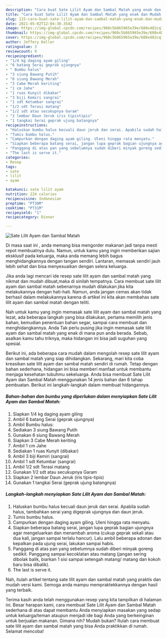 ```yaml
---
description: "Cara buat Sate Lilit Ayam dan Sambal Matah yang enak dan Mudah Dibuat"
title: "Cara buat Sate Lilit Ayam dan Sambal Matah yang enak dan Mudah Dibuat"
slug: 115-cara-buat-sate-lilit-ayam-dan-sambal-matah-yang-enak-dan-mudah-dibuat
date: 2021-05-02T12:04:30.354Z
image: https://img-global.cpcdn.com/recipes/960c5b865965e39e/680x482cq70/sate-lilit-ayam-dan-sambal-matah-foto-resep-utama.jpg
thumbnail: https://img-global.cpcdn.com/recipes/960c5b865965e39e/680x482cq70/sate-lilit-ayam-dan-sambal-matah-foto-resep-utama.jpg
cover: https://img-global.cpcdn.com/recipes/960c5b865965e39e/680x482cq70/sate-lilit-ayam-dan-sambal-matah-foto-resep-utama.jpg
author: Jeffery Keller
ratingvalue: 3
reviewcount: 9
recipeingredient:
- "1/4 kg daging ayam giling"
- "6 batang Serai geprak ujungnya"
- " Bumbu halus"
- "3 siung Bawang Putih"
- "6 siung Bawang Merah"
- "3 Cabe Merah keriting"
- "1 cm Jahe"
- "1 ruas Kunyit dibakar"
- "3 biji Kemiri sangrai"
- "1 sdt Ketumbar sangrai"
- "1/2 sdt Terasi matang"
- "1/2 sdt atau secukupnya Garam"
- "2 lembar Daun Jeruk iris tipistipis"
- "1 tangkai Serai geprak ujung batangnya"
recipeinstructions:
- "Haluskan bumbu halus kecuali daun jeruk dan serai. Apabila sudah halus, tambahkan serai yang digeprak ujungnya dan daun jeruk."
- "Tumis bumbu halus."
- "Campurkan dengan daging ayam giling. Uleni hingga rata menyatu."
- "Siapkan beberapa batang serai, jangan lupa geprak bagian ujungnya agar mengeluarkan dan menambah aroma (cukup geprak sekali atau dua kali, jangan sampai terlalu hancur). Lalu ambil beberapa adonan dan kepalkan pada ujung serai, lakukan sampai habis."
- "Panggang di atas pan yang sebelumnya sudah diberi minyak goreng sedikit. Panggang sampai kecoklatan atau matang (jangan sering dibolak balik, biarkan 1 sisi sampai setengah matang/ matang dan kokoh baru bisa dibalik)."
- "The last is serve it."
categories:
- Resep
tags:
- sate
- lilit
- ayam

katakunci: sate lilit ayam 
nutrition: 224 calories
recipecuisine: Indonesian
preptime: "PT30M"
cooktime: "PT31M"
recipeyield: "1"
recipecategory: Dinner

---
```



![Sate Lilit Ayam dan Sambal Matah](https://img-global.cpcdn.com/recipes/960c5b865965e39e/680x482cq70/sate-lilit-ayam-dan-sambal-matah-foto-resep-utama.jpg)

Di masa  saat ini , anda memang bisa mengorder makanan jadi tanpa mesti repot membuatnya dulu. Namun, untuk kamu yang ingin memberikan sajian eksklusif pada keluarga, maka anda memang lebih bagus menghidangkannya dengan tangan sendiri. Lantaran, memasak sendiri jauh lebih sehat dan bisa menyesuaikan dengan selera keluarga.

Jika anda lagi mencari ide resep sate lilit ayam dan sambal matah yang nikmat dan mudah dibuat,maka di sinilah tempatnya. Cara membuat sate lilit ayam dan sambal matah  sebenarnya mudah dilakukan jika kita melakukannya dengan hati-hati. Namun, anda jangan cemas akan tidak berhasil dalam melakukannya 
karena di artikel ini kita akan membahas sate lilit ayam dan sambal matah dengan teliti.  



Nah untuk kamu yang ingin memasak sate lilit ayam dan sambal matah yang lezat, ada beberapa langkah yang bisa dilakukan, pertama memilih jenis bahan, kemudian penentuan bahan segar, sampai cara membuat dan menghidangkannya. Anda Tak perlu pusing jika ingin memasak sate lilit ayam dan sambal matah yang enak di mana pun anda berada. Sebab, asalkan kamu  tahu triknya, maka hidangan ini bisa jadi suguhan yang spesial.

Berikut ini, ada beberapa cara mudah dalam mengolah resep sate lilit ayam dan sambal matah yang siap dihidangkan. Sekarang, mari kita coba kreasikan sate lilit ayam dan sambal matah sendiri di rumah. Tetap dengan bahan sederhana, hidangan ini bisa memberi manfaat untuk membantu menjaga kesehatan tubuhmu sekeluarga. Anda bisa membuat Sate Lilit Ayam dan Sambal Matah menggunakan 14 jenis bahan dan 6 tahap pembuatan. Berikut ini langkah-langkah dalam membuat hidangannya.

<!--inarticleads1-->

##### Bahan-bahan dan bumbu yang diperlukan dalam menyiapkan Sate Lilit Ayam dan Sambal Matah:

1. Siapkan 1/4 kg daging ayam giling
1. Ambil 6 batang Serai (geprak ujungnya)
1. Ambil  Bumbu halus:
1. Sediakan 3 siung Bawang Putih
1. Gunakan 6 siung Bawang Merah
1. Siapkan 3 Cabe Merah keriting
1. Ambil 1 cm Jahe
1. Sediakan 1 ruas Kunyit (dibakar)
1. Ambil 3 biji Kemiri (sangrai)
1. Ambil 1 sdt Ketumbar (sangrai)
1. Ambil 1/2 sdt Terasi matang
1. Gunakan 1/2 sdt atau secukupnya Garam
1. Siapkan 2 lembar Daun Jeruk (iris tipis-tipis)
1. Gunakan 1 tangkai Serai (geprak ujung batangnya)




<!--inarticleads2-->

##### Langkah-langkah menyiapkan Sate Lilit Ayam dan Sambal Matah:

1. Haluskan bumbu halus kecuali daun jeruk dan serai. Apabila sudah halus, tambahkan serai yang digeprak ujungnya dan daun jeruk.
1. Tumis bumbu halus.
1. Campurkan dengan daging ayam giling. Uleni hingga rata menyatu.
1. Siapkan beberapa batang serai, jangan lupa geprak bagian ujungnya agar mengeluarkan dan menambah aroma (cukup geprak sekali atau dua kali, jangan sampai terlalu hancur). Lalu ambil beberapa adonan dan kepalkan pada ujung serai, lakukan sampai habis.
1. Panggang di atas pan yang sebelumnya sudah diberi minyak goreng sedikit. Panggang sampai kecoklatan atau matang (jangan sering dibolak balik, biarkan 1 sisi sampai setengah matang/ matang dan kokoh baru bisa dibalik).
1. The last is serve it.




Nah, itulah artikel tentang  sate lilit ayam dan sambal matah  yang praktis dan mudah versi kami. Semoga anda mampu mempraktekkannya dengan hasil yang terbaik. 

Terima kasih anda telah menggunakan resep yang kita tampilkan di halaman ini. Besar harapan kami, cara membuat  Sate Lilit Ayam dan Sambal Matah sederhana di atas dapat membantu Anda menyiapkan masakan yang sedap untuk keluarga/teman ataupun menjadi ide bagi Anda yang berkeinginan untuk berjualan makanan. Gimana nih? Mudah bukan? Itulah cara membuat sate lilit ayam dan sambal matah yang bisa Anda praktikkan di rumah. Selamat mencoba!

